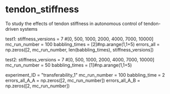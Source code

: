 # tendon_stiffness
To study the effects of tendon stiffness in autonomous control of tendon-driven systems

test1:
stiffness_versions = 7 #[0, 500, 1000, 2000, 4000, 7000, 10000]
mc_run_number = 100
babbling_times = [2]#np.arange(1,1+5)
errors_all = np.zeros([2, mc_run_number, len(babbling_times), stiffness_versions])

test2:
stiffness_versions = 7 #[0, 500, 1000, 2000, 4000, 7000, 10000]
mc_run_number = 50
babbling_times = [1]#np.arange(1,1+5)


experiment_ID = "transferability_1"
mc_run_number = 100
babbling_time = 2
errors_all_A_A = np.zeros([2, mc_run_number])
errors_all_A_B = np.zeros([2, mc_run_number])


